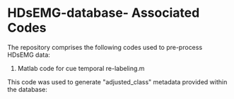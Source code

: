# HDsEMG-database- Associated Codes
The repository comprises the following codes used to pre-process HDsEMG data:

1. Matlab code for cue temporal re-labeling.m

This code was used to generate "adjusted_class" metadata provided within the database: 



